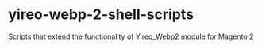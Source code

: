# yireo-webp-2-shell-scripts
Scripts that extend the functionality of Yireo_Webp2 module for Magento 2
